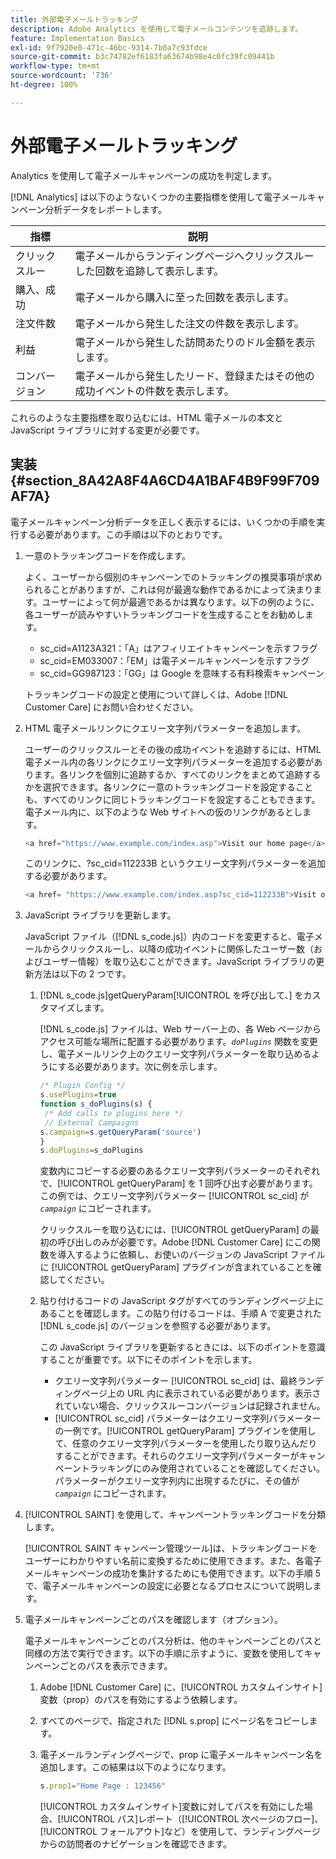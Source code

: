 ```yaml
---
title: 外部電子メールトラッキング
description: Adobe Analytics を使用して電子メールコンテンツを追跡します。
feature: Implementation Basics
exl-id: 9f7920e0-471c-46bc-9314-7b0a7c93fdce
source-git-commit: b3c74782ef6183fa63674b98e4c0fc39fc09441b
workflow-type: tm+mt
source-wordcount: '736'
ht-degree: 100%

---
```


# 外部電子メールトラッキング

Analytics を使用して電子メールキャンペーンの成功を判定します。

[!DNL Analytics] は以下のようないくつかの主要指標を使用して電子メールキャンペーン分析データをレポートします。

| 指標 | 説明 |
|---|---|
| クリックスルー | 電子メールからランディングページへクリックスルーした回数を追跡して表示します。 |
| 購入、成功 | 電子メールから購入に至った回数を表示します。 |
| 注文件数 | 電子メールから発生した注文の件数を表示します。 |
| 利益 | 電子メールから発生した訪問あたりのドル金額を表示します。 |
| コンバージョン | 電子メールから発生したリード、登録またはその他の成功イベントの件数を表示します。 |

これらのような主要指標を取り込むには、HTML 電子メールの本文と JavaScript ライブラリに対する変更が必要です。

## 実装 {#section_8A42A8F4A6CD4A1BAF4B9F99F709AF7A}

電子メールキャンペーン分析データを正しく表示するには、いくつかの手順を実行する必要があります。この手順は以下のとおりです。

1. 一意のトラッキングコードを作成します。

   よく、ユーザーから個別のキャンペーンでのトラッキングの推奨事項が求められることがありますが、これは何が最適な動作であるかによって決まります。ユーザーによって何が最適であるかは異なります。以下の例のように、各ユーザーが読みやすいトラッキングコードを生成することをお勧めします。

   * sc_cid=A1123A321：「A」はアフィリエイトキャンペーンを示すフラグ
   * sc_cid=EM033007：「EM」は電子メールキャンペーンを示すフラグ
   * sc_cid=GG987123：「GG」は Google を意味する有料検索キャンペーン

   トラッキングコードの設定と使用について詳しくは、Adobe [!DNL Customer Care] にお問い合わせください。

1. HTML 電子メールリンクにクエリー文字列パラメーターを追加します。

   ユーザーのクリックスルーとその後の成功イベントを追跡するには、HTML 電子メール内の各リンクにクエリー文字列パラメーターを追加する必要があります。各リンクを個別に追跡するか、すべてのリンクをまとめて追跡するかを選択できます。各リンクに一意のトラッキングコードを設定することも、すべてのリンクに同じトラッキングコードを設定することもできます。電子メール内に、以下のような Web サイトへの仮のリンクがあるとします。

   ```js
   <a href="https://www.example.com/index.asp">Visit our home page</a>
   ```

   このリンクに、?sc_cid=112233B というクエリー文字列パラメーターを追加する必要があります。

   ```js
   <a href= "https://www.example.com/index.asp?sc_cid=112233B">Visit our home page</a>
   ```

1. JavaScript ライブラリを更新します。

   JavaScript ファイル（[!DNL s_code.js]）内のコードを変更すると、電子メールからクリックスルーし、以降の成功イベントに関係したユーザー数（およびユーザー情報）を取り込むことができます。JavaScript ライブラリの更新方法は以下の 2 つです。

   1. [!DNL s_code.js]getQueryParam[!UICONTROL  を呼び出して、] をカスタマイズします。

      [!DNL s_code.js] ファイルは、Web サーバー上の、各 Web ページからアクセス可能な場所に配置する必要があります。*`doPlugins`* 関数を変更し、電子メールリンク上のクエリー文字列パラメーターを取り込めるようにする必要があります。次に例を示します。

      ```js
      /* Plugin Config */ 
      s.usePlugins=true 
      function s_doPlugins(s) { 
       /* Add calls to plugins here */ 
       // External Campaigns 
      s.campaign=s.getQueryParam('source') 
      } 
      s.doPlugins=s_doPlugins 
      ```

      変数内にコピーする必要のあるクエリー文字列パラメーターのそれぞれで、[!UICONTROL getQueryParam] を 1 回呼び出す必要があります。この例では、クエリー文字列パラメーター [!UICONTROL sc_cid] が&#x200B;*`campaign`* にコピーされます。

      クリックスルーを取り込むには、[!UICONTROL getQueryParam] の最初の呼び出しのみが必要です。Adobe [!DNL Customer Care] にこの関数を導入するように依頼し、お使いのバージョンの JavaScript ファイルに [!UICONTROL getQueryParam] プラグインが含まれていることを確認してください。

   1. 貼り付けるコードの JavaScript タグがすべてのランディングページ上にあることを確認します。この貼り付けるコードは、手順 A で変更された [!DNL s_code.js] のバージョンを参照する必要があります。

      この JavaScript ライブラリを更新するときには、以下のポイントを意識することが重要です。以下にそのポイントを示します。

      * クエリー文字列パラメーター [!UICONTROL sc_cid] は、最終ランディングページ上の URL 内に表示されている必要があります。表示されていない場合、クリックスルーコンバージョンは記録されません。
      * [!UICONTROL sc_cid] パラメーターはクエリー文字列パラメーターの一例です。[!UICONTROL getQueryParam] プラグインを使用して、任意のクエリー文字列パラメーターを使用したり取り込んだりすることができます。それらのクエリー文字列パラメーターがキャンペーントラッキングにのみ使用されていることを確認してください。パラメーターがクエリー文字列内に出現するたびに、その値が&#x200B;*`campaign`* にコピーされます。

1. [!UICONTROL SAINT] を使用して、キャンペーントラッキングコードを分類します。

   [!UICONTROL SAINT キャンペーン管理ツール]は、トラッキングコードをユーザーにわかりやすい名前に変換するために使用できます。また、各電子メールキャンペーンの成功を集計するためにも使用できます。以下の手順 5 で、電子メールキャンペーンの設定に必要となるプロセスについて説明します。

1. 電子メールキャンペーンごとのパスを確認します（オプション）。

   電子メールキャンペーンごとのパス分析は、他のキャンペーンごとのパスと同様の方法で実行できます。以下の手順に示すように、変数を使用してキャンペーンごとのパスを表示できます。

   1. Adobe [!DNL Customer Care] に、[!UICONTROL カスタムインサイト]変数（prop）のパスを有効にするよう依頼します。

   1. すべてのページで、指定された [!DNL s.prop] にページ名をコピーします。
   1. 電子メールランディングページで、prop に電子メールキャンペーン名を追加します。この結果は以下のようになります。

      ```js
      s.prop1="Home Page : 123456"
      ```

      [!UICONTROL カスタムインサイト]変数に対してパスを有効にした場合、[!UICONTROL パス]レポート（[!UICONTROL 次ページのフロー]、[!UICONTROL フォールアウト]など）を使用して、ランディングページからの訪問者のナビゲーションを確認できます。
